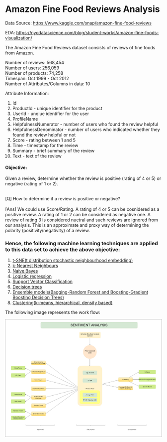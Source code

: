 # Amazon Fine Food Reviews Analysis


Data Source: https://www.kaggle.com/snap/amazon-fine-food-reviews <br>

EDA: https://nycdatascience.com/blog/student-works/amazon-fine-foods-visualization/


The Amazon Fine Food Reviews dataset consists of reviews of fine foods from Amazon.<br>

Number of reviews: 568,454<br>
Number of users: 256,059<br>
Number of products: 74,258<br>
Timespan: Oct 1999 - Oct 2012<br>
Number of Attributes/Columns in data: 10 

Attribute Information:

1. Id
2. ProductId - unique identifier for the product
3. UserId - unqiue identifier for the user
4. ProfileName
5. HelpfulnessNumerator - number of users who found the review helpful
6. HelpfulnessDenominator - number of users who indicated whether they found the review helpful or not
7. Score - rating between 1 and 5
8. Time - timestamp for the review
9. Summary - brief summary of the review
10. Text - text of the review


#### Objective:
Given a review, determine whether the review is positive (rating of 4 or 5) or negative (rating of 1 or 2).

<br>
[Q] How to determine if a review is positive or negative?<br>
<br> 
[Ans] We could use Score/Rating. A rating of 4 or 5 can be cosnidered as a positive review. A rating of 1 or 2 can be considered as negative one. A review of rating 3 is considered nuetral and such reviews are ignored from our analysis. This is an approximate and proxy way of determining the polarity (positivity/negativity) of a review.

### Hence, the following machine learning techniques are applied to this data set to achieve the above objective:
1. [t-SNE(t distribution stochastic neighbourhood embedding)](https://nbviewer.jupyter.org/github/chauhanakash23/Sentiment-analysis-Polarity-of-review-text/blob/master/t-SNE.ipynb)
2. [k-Nearest Neighbours](https://nbviewer.jupyter.org/github/chauhanakash23/Sentiment-analysis-Polarity-of-review-text/blob/master/KNearestNeighburs.ipynb)
3. [Naive Bayes](https://nbviewer.jupyter.org/github/chauhanakash23/Sentiment-analysis-Polarity-of-review-text/blob/master/Naive-Bayes.ipynb)
4. [Logistic regression](https://nbviewer.jupyter.org/github/chauhanakash23/Sentiment-analysis-Polarity-of-review-text/blob/master/Logistic-Regression.ipynb)
5. [Support Vector Classification](https://nbviewer.jupyter.org/github/chauhanakash23/Sentiment-analysis-Polarity-of-review-text/blob/master/Support%20Vector%20Classification.ipynb)
6. [Decision trees](https://nbviewer.jupyter.org/github/chauhanakash23/Sentiment-analysis-Polarity-of-review-text/blob/master/Decision-Trees.ipynb)
7. [Ensemble models(Bagging-Random Forest and Boosting-Gradient Boosting Decision Trees)](https://nbviewer.jupyter.org/github/chauhanakash23/Sentiment-analysis-Polarity-of-review-text/blob/master/Bagging%28Random%20Forest%29-Boosting%28Gradient%20Boosting%20Decision%20Trees%29.ipynb)
8. [Clustering(k-means, hierarchical, density based)](https://nbviewer.jupyter.org/github/chauhanakash23/Sentiment-analysis-Polarity-of-review-text/blob/master/Clustering-k%20means-hierarchical-DBSCAN.ipynb)

The following image represents the work flow:

<img src='work.jpg' width=1000px>
